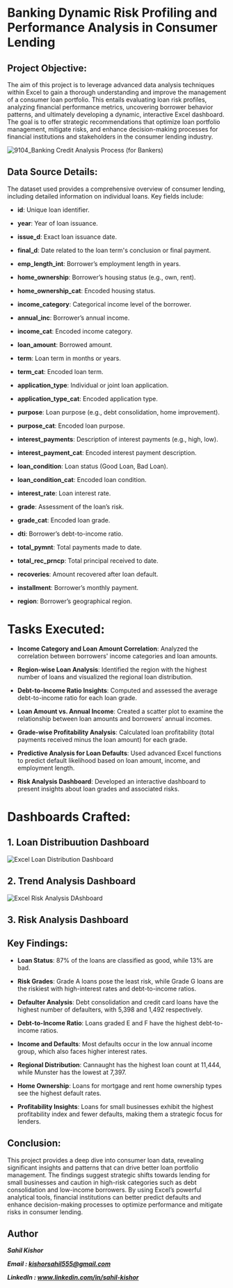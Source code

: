 # Banking Dynamic Risk Profiling and Performance Analysis in Consumer Lending

## Project Objective:

The aim of this project is to leverage advanced data analysis techniques within Excel to gain a thorough understanding and improve the management of a consumer loan portfolio. This entails evaluating loan risk profiles, analyzing financial performance metrics, uncovering borrower behavior patterns, and ultimately developing a dynamic, interactive Excel dashboard. The goal is to offer strategic recommendations that optimize loan portfolio management, mitigate risks, and enhance decision-making processes for financial institutions and stakeholders in the consumer lending industry.

![9104_Banking Credit Analysis Process (for Bankers)](https://github.com/sahil-kishor/Excel-Dashboarding-Bank-Loans-Risk-Profiling-and-Performance-Analysis/assets/159517524/20654daa-c5f5-43ea-9439-afff6d4be916)


## Data Source Details:

The dataset used provides a comprehensive overview of consumer lending, including detailed information on individual loans. Key fields include:

- **id**: Unique loan identifier.

- **year**: Year of loan issuance.

- **issue_d**: Exact loan issuance date.

- **final_d**: Date related to the loan term's conclusion or final payment.

- **emp_length_int**: Borrower’s employment length in years.

- **home_ownership**: Borrower’s housing status (e.g., own, rent).

- **home_ownership_cat**: Encoded housing status.

- **income_category**: Categorical income level of the borrower.

- **annual_inc**: Borrower’s annual income.

- **income_cat**: Encoded income category.

- **loan_amount**: Borrowed amount.

- **term**: Loan term in months or years.

- **term_cat**: Encoded loan term.

- **application_type**: Individual or joint loan application.

- **application_type_cat**: Encoded application type.

- **purpose**: Loan purpose (e.g., debt consolidation, home improvement).

- **purpose_cat**: Encoded loan purpose.

- **interest_payments**: Description of interest payments (e.g., high, low).

- **interest_payment_cat**: Encoded interest payment description.

- **loan_condition**: Loan status (Good Loan, Bad Loan).

- **loan_condition_cat**: Encoded loan condition.

- **interest_rate**: Loan interest rate.

- **grade**: Assessment of the loan’s risk.

- **grade_cat**: Encoded loan grade.

- **dti**: Borrower’s debt-to-income ratio.

- **total_pymnt**: Total payments made to date.

- **total_rec_prncp**: Total principal received to date.

- **recoveries**: Amount recovered after loan default.

- **installment**: Borrower’s monthly payment.

- **region**: Borrower’s geographical region.

# Tasks Executed:

+ **Income Category and Loan Amount Correlation**: Analyzed the correlation between borrowers' income categories and loan amounts.

+ **Region-wise Loan Analysis**: Identified the region with the highest number of loans and visualized the regional loan distribution.

+ **Debt-to-Income Ratio Insights**: Computed and assessed the average debt-to-income ratio for each loan grade.

+ **Loan Amount vs. Annual Income**: Created a scatter plot to examine the relationship between loan amounts and borrowers' annual incomes.

+ **Grade-wise Profitability Analysis**: Calculated loan profitability (total payments received minus the loan amount) for each grade.

+ **Predictive Analysis for Loan Defaults**: Used advanced Excel functions to predict default likelihood based on loan amount, income, and employment length.

+ **Risk Analysis Dashboard**: Developed an interactive dashboard to present insights about loan grades and associated risks.

# Dashboards Crafted:

## 1. Loan Distribuution Dashboard
![Excel Loan Distribution Dashboard](https://github.com/sahil-kishor/Excel-Dashboarding-Bank-Loans-Risk-Profiling-and-Performance-Analysis/assets/159517524/ebd0853b-bbf8-426a-b28d-680124711ff5)

## 2. Trend Analysis Dashboard
![Excel Risk Analysis DAshboard](https://github.com/sahil-kishor/Excel-Dashboarding-Bank-Loans-Risk-Profiling-and-Performance-Analysis/assets/159517524/2d321c6a-f390-4aa3-85e0-4069dff728e4)


## 3. Risk Analysis Dashboard

## Key Findings:
* **Loan Status**: 87% of the loans are classified as good, while 13% are bad.

* **Risk Grades**: Grade A loans pose the least risk, while Grade G loans are the riskiest with high-interest rates and debt-to-income ratios.

* **Defaulter Analysis**: Debt consolidation and credit card loans have the highest number of defaulters, with 5,398 and 1,492 respectively.

* **Debt-to-Income Ratio**: Loans graded E and F have the highest debt-to-income ratios.

* **Income and Defaults**: Most defaults occur in the low annual income group, which also faces higher interest rates.

* **Regional Distribution**: Cannaught has the highest loan count at 11,444, while Munster has the lowest at 7,397.

* **Home Ownership**: Loans for mortgage and rent home ownership types see the highest default rates.
  
* **Profitability Insights**: Loans for small businesses exhibit the highest profitability index and fewer defaults, making them a strategic focus for lenders.

## Conclusion:

This project provides a deep dive into consumer loan data, revealing significant insights and patterns that can drive better loan portfolio management. The findings suggest strategic shifts towards lending for small businesses and caution in high-risk categories such as debt consolidation and low-income borrowers. By using Excel’s powerful analytical tools, financial institutions can better predict defaults and enhance decision-making processes to optimize performance and mitigate risks in consumer lending.


## Author

***Sahil Kishor***

***Email : kishorsahil555@gmail.com***

***LinkedIn : www.linkedin.com/in/sahil-kishor***
